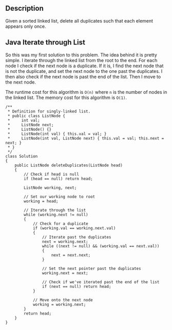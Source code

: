 ## Description

Given a sorted linked list, delete all duplicates such that each element appears only once.

## Java Iterate through List

So this was my first solution to this problem. The idea behind it is pretty simple. I iterate through the linked list from the root to the end. For each node I check if the next node is a duplicate. If it is, I find the next node that is not the duplicate, and set the next node to the one past the duplicates. I then also check if the next node is past the end of the list. Then I move to the next node.

The runtime cost for this algorithm is `O(n)` where `n` is the number of nodes in the linked list. The memory cost for this algorithm is `O(1)`.

```
/**
 * Definition for singly-linked list.
 * public class ListNode {
 *     int val;
 *     ListNode next;
 *     ListNode() {}
 *     ListNode(int val) { this.val = val; }
 *     ListNode(int val, ListNode next) { this.val = val; this.next = next; }
 * }
 */
class Solution 
{
    public ListNode deleteDuplicates(ListNode head) 
    {
        // Check if head is null
        if (head == null) return head;
        
        ListNode working, next;
        
        // Set our working node to root
        working = head;
        
        // Iterate through the list
        while (working.next != null)
        {
            // Check for a duplicate
            if (working.val == working.next.val)
            {
                // Iterate past the duplicates
                next = working.next;
                while ((next != null) && (working.val == next.val))
                {
                    next = next.next;
                }
                
                // Set the next pointer past the duplicates
                working.next = next;
                
                // Check if we've iterated past the end of the list
                if (next == null) return head;
            }
            
            // Move onto the next node
            working = working.next;
        }
        return head;
    }
}
```